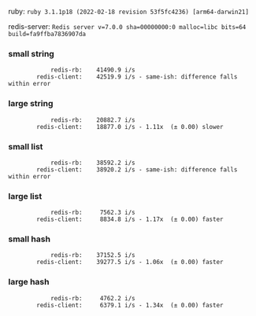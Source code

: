 ruby: `ruby 3.1.1p18 (2022-02-18 revision 53f5fc4236) [arm64-darwin21]`

redis-server: `Redis server v=7.0.0 sha=00000000:0 malloc=libc bits=64 build=fa9ffba7836907da`


### small string

```
            redis-rb:    41490.9 i/s
        redis-client:    42519.9 i/s - same-ish: difference falls within error

```

### large string

```
            redis-rb:    20882.7 i/s
        redis-client:    18877.0 i/s - 1.11x  (± 0.00) slower

```

### small list

```
            redis-rb:    38592.2 i/s
        redis-client:    38920.2 i/s - same-ish: difference falls within error

```

### large list

```
            redis-rb:     7562.3 i/s
        redis-client:     8834.8 i/s - 1.17x  (± 0.00) faster

```

### small hash

```
            redis-rb:    37152.5 i/s
        redis-client:    39277.5 i/s - 1.06x  (± 0.00) faster

```

### large hash

```
            redis-rb:     4762.2 i/s
        redis-client:     6379.1 i/s - 1.34x  (± 0.00) faster

```


